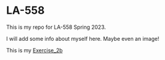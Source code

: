 # LA-558
This is my repo for LA-558 Spring 2023. 

I will add some info about myself here. Maybe even an image!

This is my [Exercise_2b](Exercises_/ex2b.jpeg)
